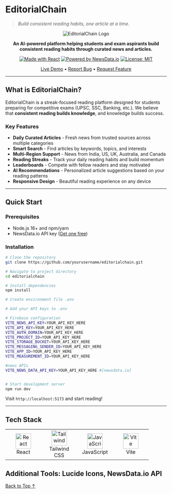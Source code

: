 # EditorialChain

> *Build consistent reading habits, one article at a time.*

<div align="center">

![EditorialChain Logo](https://img.shields.io/badge/Editorial-Chain-2563eb?style=for-the-badge&logo=data:image/svg+xml;base64,PHN2ZyB3aWR0aD0iMjQiIGhlaWdodD0iMjQiIHZpZXdCb3g9IjAgMCAyNCAyNCIgZmlsbD0ibm9uZSIgeG1sbnM9Imh0dHA6Ly93d3cudzMub3JnLzIwMDAvc3ZnIj48cGF0aCBkPSJNNCAxOUg2VjIxSDRWMTlaTTE0IDVIMTZWM0gxNFY1Wk00IDlINlY3SDRWOVpNMTQgMTVIMTZWMTNIMTRWMTVaTTQgMTRINlYxMkg0VjE0Wk0yMCAxN0gyMlYxNUgyMFYxN1pNMjAgN0gyMlY1SDIwVjdaTTIwIDEySDIyVjEwSDIwVjEyWk04IDIxSDEwVjE5SDhWMjFaTTggMTFIMTBWOUg4VjExWk04IDE2SDEwVjE0SDhWMTZaTTggNkgxMFY0SDhWNloiIGZpbGw9IndoaXRlIi8+PC9zdmc+)

**An AI-powered platform helping students and exam aspirants build consistent reading habits through curated news and articles.**

[![Made with React](https://img.shields.io/badge/React-18+-61dafb?style=flat&logo=react)](https://reactjs.org/)
[![Powered by NewsData.io](https://img.shields.io/badge/NewsData.io-API-orange?style=flat)](https://newsdata.io/)
[![License: MIT](https://img.shields.io/badge/License-MIT-green.svg?style=flat)](LICENSE)

[Live Demo](#) • [Report Bug](#) • [Request Feature](#)

</div>

---

##  What is EditorialChain?

EditorialChain is a streak-focused reading platform designed for students preparing for competitive exams (UPSC, SSC, Banking, etc.). We believe that **consistent reading builds knowledge**, and knowledge builds success.

### Key Features

- **Daily Curated Articles** - Fresh news from trusted sources across multiple categories
- **Smart Search** - Find articles by keywords, topics, and interests
- **Multi-Region Support** - News from India, US, UK, Australia, and Canada
- **Reading Streaks** - Track your daily reading habits and build momentum
- **Leaderboards** - Compete with fellow readers and stay motivated
- **AI Recommendations** - Personalized article suggestions based on your reading patterns
- **Responsive Design** - Beautiful reading experience on any device

---

## Quick Start

### Prerequisites

- Node.js 16+ and npm/yarn
- NewsData.io API key ([Get one free](https://newsdata.io/))

### Installation

```bash
# Clone the repository
git clone https://github.com/yourusername/editorialchain.git

# Navigate to project directory
cd editorialchain

# Install dependencies
npm install

# Create environment file .env

# Add your API keys to .env

# Firebase configuration
VITE_NEWS_API_KEY=YOUR_API_KEY_HERE
VITE_API_KEY=YOUR_API_KEY_HERE
VITE_AUTH_DOMAIN=YOUR_API_KEY_HERE
VITE_PROJECT_ID=YOUR_API_KEY_HERE
VITE_STORAGE_BUCKET=YOUR_API_KEY_HERE
VITE_MESSAGING_SENDER_ID=YOUR_API_KEY_HERE
VITE_APP_ID=YOUR_API_KEY_HERE
VITE_MEASUREMENT_ID=YOUR_API_KEY_HERE

#news APIs
VITE_NEWS_DATA_API_KEY=YOUR_API_KEY_HERE #[newsdata.io]


# Start development server
npm run dev
```

Visit `http://localhost:5173` and start reading! 

---

## Tech Stack

<table>
<tr>
<td align="center" width="96">
<img src="https://cdn.jsdelivr.net/gh/devicons/devicon/icons/react/react-original.svg" width="48" height="48" alt="React" />
<br>React
</td>
<td align="center" width="96">
<img src="https://www.vectorlogo.zone/logos/tailwindcss/tailwindcss-icon.svg" width="48" height="48" alt="Tailwind" />
<br>Tailwind CSS
</td>
<td align="center" width="96">
<img src="https://cdn.jsdelivr.net/gh/devicons/devicon/icons/javascript/javascript-original.svg" width="48" height="48" alt="JavaScript" />
<br>JavaScript
</td>
<td align="center" width="96">
<img src="https://vitejs.dev/logo.svg" width="48" height="48" alt="Vite" />
<br>Vite
</td>
</tr>
</table>

**Additional Tools**: Lucide Icons, NewsData.io API
---


[Back to Top ↑](#-editorialchain)

